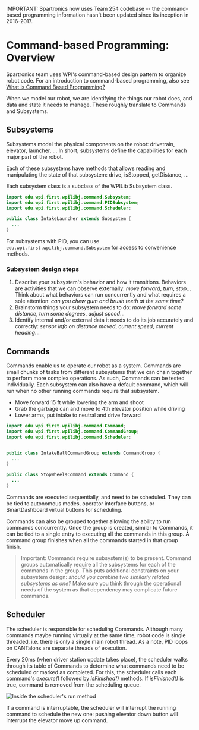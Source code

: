 IMPORTANT: Spartronics now uses Team 254 codebase -- the command-based programming information hasn't been updated since its inception in 2016-2017.

# Command-based Programming: Overview

Spartronics team uses WPI's command-based design pattern to organize robot code. For an introduction to command-based programming, also see [What is Command Based Programming?](https://wpilib.screenstepslive.com/s/4485/m/13810/l/241892-what-is-command-based-programming)

When we model our robot, we are identifying the things our robot does, and data and state it needs to manage. These roughly translate to Commands and Subsystems.

## Subsystems
Subsystems model the physical components on the robot: drivetrain, elevator, launcher, ... In short, subsystems define the capabilities for each major part of the robot.

Each of these subsystems have methods that allows reading and manipulating the state of that subsystem: drive, isStopped, getDistance, ...

Each subsystem class is a subclass of the WPILib Subsystem class.

```java
import edu.wpi.first.wpilibj.command.Subsystem;
import edu.wpi.first.wpilibj.command.PIDSubsystem;
import edu.wpi.first.wpilibj.command.Scheduler;

public class IntakeLauncher extends Subsystem {
  ...
}
```

For subsystems with PID, you can use ```edu.wpi.first.wpilibj.command.Subsystem``` for access to convenience methods.

### Subsystem design steps
1. Describe your subsystem's behavior and how it transitions. Behaviors are activities that we can observe externally: _move forward_, _turn_, _stop_... Think about what behaviors can run concurrently and what requires a sole attention: _can you chew gum and brush teeth at the same time?_
2. Brainstorm things your subsystem needs to do: _move forward some distance_, _turn some degrees_, _adjust speed_...
3. Identify internal and/or external data it needs to do its job accurately and correctly: _sensor info on distance moved_, _current speed_, _current heading_...


## Commands
Commands enable us to operate our robot as a system. Commands are small chunks of tasks from different subsystems that we can chain together to perform more complex operations. As such, Commands can be tested individually. Each subsystem can also have a default command, which will run when no other running commands require that subsystem.
- Move forward 15 ft while lowering the arm and shoot
- Grab the garbage can and move to 4th elevator position while driving
- Lower arms, put intake to neutral and drive forward

```java
import edu.wpi.first.wpilibj.command.Command;
import edu.wpi.first.wpilibj.command.CommandGroup;
import edu.wpi.first.wpilibj.command.Scheduler;


public class IntakeBallCommandGroup extends CommandGroup {
  ...
}

public class StopWheelsCommand extends Command {
  ...
}
```

Commands are executed sequentially, and need to be scheduled. They can be tied to autonomous modes, operator interface buttons, or SmartDashboard virtual buttons for scheduling.

Commands can also be grouped together allowing the ability to run commands concurrently. Once the group is created, similar to Commands, it can be tied to a single entry to executing all the commands in this group. A command group finishes when all the commands started in that group finish.

> Important: Commands require subsystem(s) to be present.  Command groups automatically require all the subsystems for each of the commands in the group. This puts additional constraints on your subsystem design: _should you combine two similarly related subsystems as one?_ Make sure you think through the operational needs of the system as that dependency may complicate future commands.


## Scheduler
The scheduler is responsible for scheduling Commands. Although many commands maybe running virtually at the same time, robot code is single threaded, i.e. there is only a single main robot thread. As a note, PID loops on CANTalons are separate threads of execution.

Every 20ms (when driver station update takes place), the scheduler walks through its table of Commands to determine what commands need to be scheduled or marked as completed. For this, the scheduler calls each command's _execute()_ followed by _isFinished()_ methods. If _isFinished()_ is true, command is removed from the scheduling queue.

![Inside the scheduler's run method](images/scheduler-run.png)

If a command is interruptable, the scheduler will interrupt the running command to schedule the new one: pushing elevator down button will interrupt the elevator move up command.
